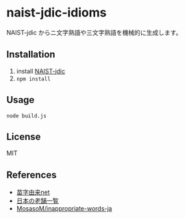 # naist-jdic-idioms
NAIST-jdic からニ文字熟語や三文字熟語を機械的に生成します。

## Installation
1. install [NAIST-jdic](https://ja.osdn.net/projects/naist-jdic/downloads/53500/mecab-naist-jdic-0.6.3b-20111013.tar.gz/)
2. ```npm install```

## Usage
```
node build.js
```

## License
MIT

## References
- [苗字由来net](https://myoji-yurai.net/)
- [日本の老舗一覧](https://ja.wikipedia.org/wiki/日本の老舗一覧)
- [MosasoM/inappropriate-words-ja](https://github.com/MosasoM/inappropriate-words-ja)

